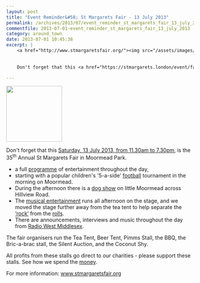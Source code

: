 ```yaml
---
layout: post
title: "Event Reminder&#58; St Margarets Fair - 13 July 2013"
permalink: /archives/2013/07/event_reminder_st_margarets_fair_13_july_2013.html
commentfile: 2013-07-01-event_reminder_st_margarets_fair_13_july_2013
category: around_town
date: 2013-07-01 10:45:38
excerpt: |
    <a href="http://www.stmargaretsfair.org/"><img src="/assets/images/2013/SMFLogo180.gif" height="150" width="150" class="right"/></a>
    
    
    Don't forget that this <a href="https://stmargarets.london/event/fair/200705144026,">Saturday, 13 July 2013, from 11.30am to 7.30pm</a> is the 35<sup>th</sup> Annual St Margarets Fair in Moormead Park.

---
```


<a href="http://www.stmargaretsfair.org/"><img src="/assets/images/2013/SMFLogo180.gif" height="150" width="150" class="right"/></a>

Don't forget that this [Saturday, 13 July 2013, from 11.30am to 7.30pm](https://stmargarets.london/event/fair/200705144026), is the 35<sup>th</sup> Annual St Margarets Fair in Moormead Park.

<ul>
<li>
a full <a href="http://www.stmargaretsfair.org/schedule.html">programme</a> of entertainment throughout the day,

</li>
<li>
starting with a popular children's '5-a-side' <a href="http://www.stmargaretsfair.org/football.html">football</a> tournament in the morning on Moormead.

</li>
<li>
During the afternoon there is a <a href="http://www.stmargaretsfair.org/dogshow.html">dog show</a> on little Moormead across Hillview Road.

</li>
<li>
The <a href="http://www.stmargaretsfair.org/music.html">musical entertainment</a> runs all afternoon on the stage, and we moved the stage further away from the tea tent to help separate the <a href="http://www.stmargaretsfair.org/music.html">‘rock’</a> from the <a href="http://www.stmargaretsfair.org/food.html">rolls</a>.

</li>
<li>
There are announcements, interviews and music throughout the day from <a href="http://www.radiowestmiddlesex.org.uk/" target="_blank">Radio West Middlesex</a>.

</li>
</ul>
<p>
The fair organisers run the Tea Tent, Beer Tent, Pimms Stall, the <span class="caps">BBQ, </span>the Bric-a-brac stall, the Silent Auction, and the Coconut Shy.

</p>
<p>
All profits from these stalls go direct to our charities - please support these stalls. See how we spend the <a href="http://www.stmargaretsfair.org/charities.html">money</a>.

</p>
<p>
For more information: <a href="http://www.stmargaretsfair.org/">www.stmargaretsfair.org</a>

</p>
